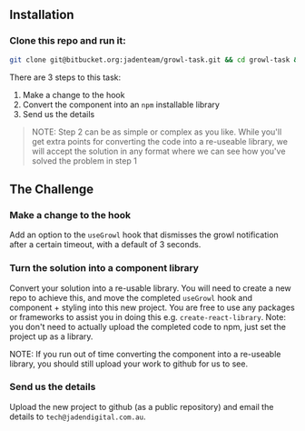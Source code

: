 ## Installation

### Clone this repo and run it:
```bash
git clone git@bitbucket.org:jadenteam/growl-task.git && cd growl-task && yarn && yarn start
```

There are 3 steps to this task:
1. Make a change to the hook
2. Convert the component into an `npm` installable library
3. Send us the details

> NOTE: Step 2 can be as simple or complex as you like. While you'll get extra points for converting the code into a re-useable library, we will accept the solution in any format where we can see how you've solved the problem in step 1

## The Challenge

### Make a change to the hook
Add an option to the `useGrowl` hook that dismisses the growl notification after a certain timeout, with a default of 3 seconds.

### Turn the solution into a component library
Convert your solution into a re-usable library. You will need to create a new repo to achieve this, and move the completed `useGrowl` hook and component + styling into this new project. You are free to use any packages or frameworks to assist you in doing this e.g. `create-react-library`. Note: you don't need to actually upload the completed code to npm, just set the project up as a library.

NOTE: If you run out of time converting the component into a re-useable library, you should still upload your work to github for us to see.

### Send us the details
Upload the new project to github (as a public repository) and email the details to `tech@jadendigital.com.au`.
